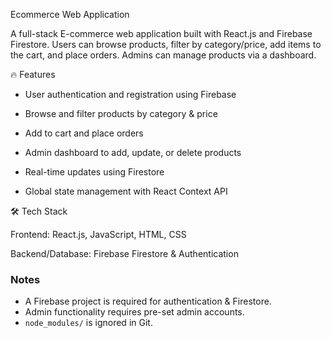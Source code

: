 Ecommerce Web Application

A full-stack E-commerce web application built with React.js and Firebase Firestore. Users can browse products, filter by category/price, add items to the cart, and place orders. Admins can manage products via a dashboard.

🔥 Features

- User authentication and registration using Firebase

- Browse and filter products by category & price

- Add to cart and place orders

- Admin dashboard to add, update, or delete products

- Real-time updates using Firestore

- Global state management with React Context API

🛠️ Tech Stack

Frontend: React.js, JavaScript, HTML, CSS

Backend/Database: Firebase Firestore & Authentication

### Notes

- A Firebase project is required for authentication & Firestore.
- Admin functionality requires pre-set admin accounts.
- `node_modules/` is ignored in Git.
